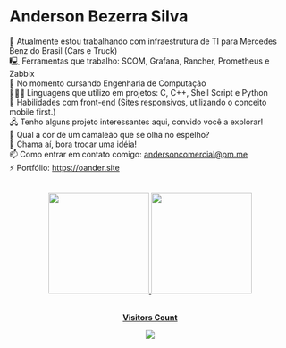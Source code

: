 
<h1> Anderson Bezerra Silva </h1>

🔭 Atualmente estou trabalhando com infraestrutura de TI para Mercedes Benz do Brasil (Cars e Truck)
<br>
🖳 Ferramentas que trabalho: SCOM, Grafana, Rancher, Prometheus e Zabbix
<br>
📘 No momento cursando  Engenharia de Computação
<br>
🧑🏻‍💻 Linguagens que utilizo em projetos: C, C++, Shell Script e Python
<br>
📱 Habilidades com front-end (Sites responsivos, utilizando o conceito mobile first.)
<br>
🖧 Tenho alguns projeto interessantes aqui, convido você a explorar! 
<br>
🤔 Qual a cor de um camaleão que se olha no espelho?
<br>
💬 Chama aí, bora trocar uma idéia!
<br>
📫 Como entrar em contato comigo: andersoncomercial@pm.me
<br>
⚡ Portfólio: https://oander.site  
<br>

<div align="center">
 <a href="https://github.com/oanderoficial">
<img height="180em" src= "https://github-readme-stats.vercel.app/api?username=oanderoficial&show_icons=true&theme=dark&include_all_commits=true&count_private=true"/>
<img height="180em" src = "https://github-readme-stats.vercel.app/api/top-langs/?username=oanderoficial&layout=compact&langs_count=7&theme=dark" />
</div>
 
<div align="center">
<br><p align="centre"><b>Visitors Count</b></p>  
<p align="center"><img align="center" src="https://profile-counter.glitch.me/{oanderoficial}/count.svg" /></p> 
<br>
</div>
